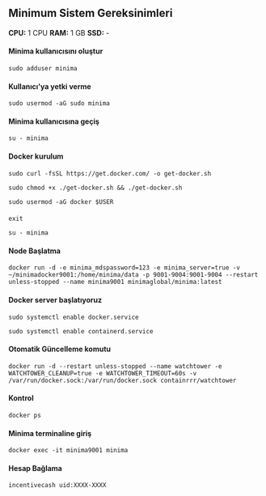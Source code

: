 ## Minimum Sistem Gereksinimleri
**CPU:** 1 CPU
**RAM:** 1 GB
**SSD:** -
#### Minima kullanıcısını oluştur
```
sudo adduser minima
```
#### Kullanıcı'ya yetki verme
```
sudo usermod -aG sudo minima
```
#### Minima kullanıcısına geçiş
```
su - minima
```
#### Docker kurulum
```
sudo curl -fsSL https://get.docker.com/ -o get-docker.sh
```
```
sudo chmod +x ./get-docker.sh && ./get-docker.sh
```
```
sudo usermod -aG docker $USER
```
#### 
```
exit
```
```
su - minima
```
#### Node Başlatma
```
docker run -d -e minima_mdspassword=123 -e minima_server=true -v ~/minimadocker9001:/home/minima/data -p 9001-9004:9001-9004 --restart unless-stopped --name minima9001 minimaglobal/minima:latest
```
#### Docker server başlatıyoruz
```
sudo systemctl enable docker.service
```
```
sudo systemctl enable containerd.service
```
#### Otomatik Güncelleme komutu
```
docker run -d --restart unless-stopped --name watchtower -e WATCHTOWER_CLEANUP=true -e WATCHTOWER_TIMEOUT=60s -v /var/run/docker.sock:/var/run/docker.sock containrrr/watchtower
```

#### Kontrol
```
docker ps
```

#### Minima terminaline giriş
```
docker exec -it minima9001 minima
```
#### Hesap Bağlama
```
incentivecash uid:XXXX-XXXX
```
